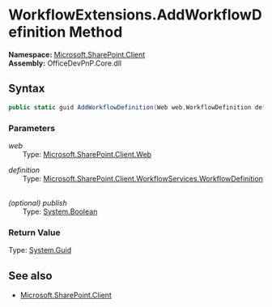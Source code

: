 # WorkflowExtensions.AddWorkflowDefinition Method  
**Namespace:** [Microsoft.SharePoint.Client](Microsoft.SharePoint.Client.md)  
**Assembly:** OfficeDevPnP.Core.dll  
## Syntax
```C#
public static guid AddWorkflowDefinition(Web web,WorkflowDefinition definition,Boolean publish)
```
### Parameters
*web*  
&emsp;&emsp;Type: [Microsoft.SharePoint.Client.Web](Microsoft.SharePoint.Client.Web.md) 
&emsp;&emsp;  
  
*definition*  
&emsp;&emsp;Type: [Microsoft.SharePoint.Client.WorkflowServices.WorkflowDefinition](Microsoft.SharePoint.Client.WorkflowServices.WorkflowDefinition.md) 
&emsp;&emsp;  
  
*(optional) publish*  
&emsp;&emsp;Type: [System.Boolean](System.Boolean.md) 
&emsp;&emsp;  
  
### Return Value
Type: [System.Guid](System.Guid.md  
)
## See also
- [Microsoft.SharePoint.Client](Microsoft.SharePoint.Client.md)
